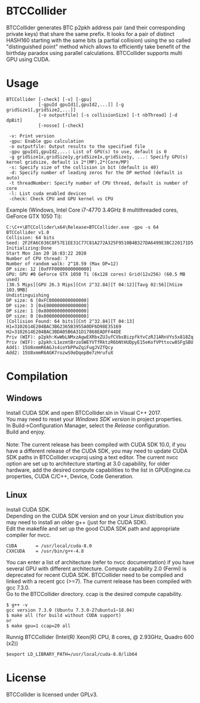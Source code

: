 # BTCCollider

BTCCollider generates BTC p2pkh address pair (and their corresponding private keys) that 
share the same prefix. It looks for a pair of distinct HASH160 starting with the same bits 
(a partial collision) using the so called "distinguished point" method which allows 
to efficiently take benefit of the birthday paradox using parallel calculations.
BTCCollider supports multi GPU using CUDA.

# Usage

```
BTCCollider [-check] [-v] [-gpu]
            [-gpuId gpuId1[,gpuId2,...]] [-g gridSize1[,gridSize2,...]]
            [-o outputfile] [-s collisionSize] [-t nbThread] [-d dpBit]
            [-nosse] [-check]

 -v: Print version
 -gpu: Enable gpu calculation
 -o outputfile: Output results to the specified file
 -gpu gpuId1,gpuId2,...: List of GPU(s) to use, default is 0
 -g gridSize1x,gridSize1y,gridSize1x,gridSize1y, ...: Specify GPU(s) kernel gridsize, default is 2*(MP),2*(Core/MP)
 -s: Specify size of the collision in bit (default is 40)
 -d: Specify number of leading zeros for the DP method (default is auto)
 -t threadNumber: Specify number of CPU thread, default is number of core
 -l: List cuda enabled devices
 -check: Check CPU and GPU kernel vs CPU
```
 
Example (Windows, Intel Core i7-4770 3.4GHz 8 multithreaded cores, GeForce GTX 1050 Ti):
```
C:\C++\BTCCollider\x64\Release>BTCCollider.exe -gpu -s 64
BTCCollider v1.0
Collision: 64 bits
Seed: 2F2FA6C636C8F57E1EE31C77C81A272A325F9510B4B327DA6499E3BC220171D5
Initializing:Done
Start Mon Jan 20 16:03:22 2020
Number of CPU thread: 7
Number of random walk: 2^18.59 (Max DP=12)
DP size: 12 [0xFFF0000000000000]
GPU: GPU #0 GeForce GTX 1050 Ti (6x128 cores) Grid(12x256) (60.5 MB used)
[30.5 Mips][GPU 26.3 Mips][Cnt 2^32.84][T 04:12][Tavg 02:56][hSize 103.9MB]
Undistinguishing
DP size: 6 [0xFC00000000000000]
DP size: 3 [0xE000000000000000]
DP size: 1 [0x8000000000000000]
DP size: 0 [0x0000000000000000]
[Collision Found: 64 bits][Cnt 2^32.84][T 04:13]
H1=3102614E204BAC3B62365B3955A0DF6D98E35169
H2=3102614E204BAC3BDA05B6A31D17868EADFF44DE
Priv (WIF): p2pkh:KwWbLNMxzAgwEXRbxZUJufCVbsBizpfkYvCzRJ1ARnVYs5x818Zq
Priv (WIF): p2pkh:L1ezmtBrzoSWEYVTfRktzR6bNtHUDpyE15eKofVPttxcw8SFgSBU
Add1: 15U8xmmR6AGJs4ioYbPPwZqiFugJVZfQcy
Add2: 15U8xmmR6AGK7rozwS9eDqepBe7zHrufuX
```

# Compilation

## Windows

Install CUDA SDK and open BTCCollider.sln in Visual C++ 2017.\
You may need to reset your *Windows SDK version* in project properties.\
In Build->Configuration Manager, select the *Release* configuration.\
Build and enjoy.\
\
Note: The current release has been compiled with CUDA SDK 10.0, if you have a different release of the CUDA SDK, you may need to update CUDA SDK paths in BTCCollider.vcxproj using a text editor. The current nvcc option are set up to architecture starting at 3.0 capability, for older hardware, add the desired compute capabilities to the list in GPUEngine.cu properties, CUDA C/C++, Device, Code Generation.

## Linux

Install CUDA SDK.\
Depending on the CUDA SDK version and on your Linux distribution you may need to install an older g++ (just for the CUDA SDK).\
Edit the makefile and set up the good CUDA SDK path and appropriate compiler for nvcc. 

```
CUDA       = /usr/local/cuda-8.0
CXXCUDA    = /usr/bin/g++-4.8
```

You can enter a list of architecture (refer to nvcc documentation) if you have several GPU with different architecture. Compute capability 2.0 (Fermi) is deprecated for recent CUDA SDK.
BTCCollider need to be compiled and linked with a recent gcc (>=7). The current release has been compiled with gcc 7.3.0.\
Go to the BTCCollider directory. ccap is the desired compute capability.

```
$ g++ -v
gcc version 7.3.0 (Ubuntu 7.3.0-27ubuntu1~18.04)
$ make all (for build without CUDA support)
or
$ make gpu=1 ccap=20 all
```
Runnig BTCCollider (Intel(R) Xeon(R) CPU, 8 cores,  @ 2.93GHz, Quadro 600 (x2))
```
$export LD_LIBRARY_PATH=/usr/local/cuda-8.0/lib64
```

# License

BTCCollider is licensed under GPLv3.

